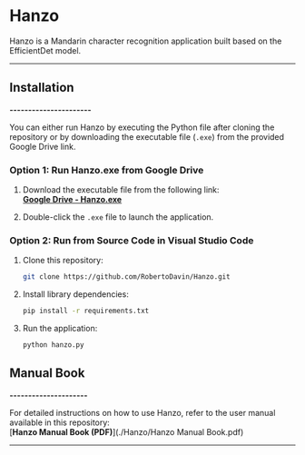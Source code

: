 # **Hanzo**

Hanzo is a Mandarin character recognition application built based on the EfficientDet model.

---

## **Installation**

**----------------------**

You can either run Hanzo by executing the Python file after cloning the repository or by downloading the executable file (`.exe`) from the provided Google Drive link.

### **Option 1: Run Hanzo.exe from Google Drive**

1. Download the executable file from the following link:  
   [**Google Drive - Hanzo.exe**](https://drive.google.com/file/d/178PspjTCC7S748CsE5axyKFszEsoofZi/view?usp=sharing)

2. Double-click the `.exe` file to launch the application.

### **Option 2: Run from Source Code in Visual Studio Code**

1. Clone this repository:

   ```bash
   git clone https://github.com/RobertoDavin/Hanzo.git

   ```

2. Install library dependencies:

   ```bash
   pip install -r requirements.txt

   ```

3. Run the application:
   ```bash
   python hanzo.py
   ```

## **Manual Book**

**---------------------**

For detailed instructions on how to use Hanzo, refer to the user manual available in this repository:  
[**Hanzo Manual Book (PDF)**](./Hanzo/Hanzo Manual Book.pdf)

---
